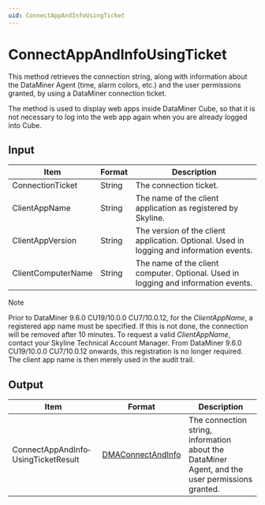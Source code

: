 ```yaml
---
uid: ConnectAppAndInfoUsingTicket
---
```


# ConnectAppAndInfoUsingTicket

This method retrieves the connection string, along with information about the DataMiner Agent (time, alarm colors, etc.) and the user permissions granted, by using a DataMiner connection ticket.

The method is used to display web apps inside DataMiner Cube, so that it is not necessary to log into the web app again when you are already logged into Cube.

## Input

| Item               | Format | Description                                                                              |
|--------------------|--------|------------------------------------------------------------------------------------------|
| ConnectionTicket   | String | The connection ticket.                                                                   |
| ClientAppName      | String | The name of the client application as registered by Skyline.                             |
| ClientAppVersion   | String | The version of the client application. Optional. Used in logging and information events. |
| ClientComputerName | String | The name of the client computer. Optional. Used in logging and information events.       |

> [!NOTE]
> Prior to DataMiner 9.6.0 CU19/10.0.0 CU7/10.0.12, for the *ClientAppName*, a registered app name must be specified. If this is not done, the connection will be removed after 10 minutes. To request a valid *ClientAppName*, contact your Skyline Technical Account Manager. From DataMiner 9.6.0 CU19/10.0.0 CU7/10.0.12 onwards, this registration is no longer required. The client app name is then merely used in the audit trail.

## Output

| Item                                | Format                                                             | Description                                                                                     |
|-------------------------------------|--------------------------------------------------------------------|-------------------------------------------------------------------------------------------------|
| ConnectAppAndInfo­UsingTicketResult | [DMAConnectAndInfo](xref:DMAConnectAndInfo) | The connection string, information about the DataMiner Agent, and the user permissions granted. |

